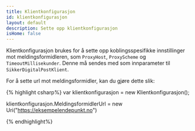 ```yaml
---
title: Klientkonfigurasjon
id: klientkonfigurasjon
layout: default
description: Sette opp klientkonfigurasjon
isHome: false
---
```


Klientkonfigurasjon brukes for å sette opp koblingsspesifikke innstillinger mot meldingsformidleren, som `ProxyHost`, `ProxyScheme` og `TimeoutMillisekunder`. Denne må sendes med som innparameter til `SikkerDigitalPostKlient`.

For å sette url mot meldingsformidler, kan du gjøre dette slik:

{% highlight csharp%}
var klientkonfigurasjon = new Klientkonfigurasjon();

klientkonfigurasjon.MeldingsformidlerUrl = new Uri("https://eksempelendepunkt.no")

{% endhighlight%}